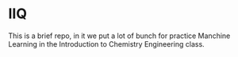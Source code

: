 # IIQ
This is a brief repo, in it we put a lot of bunch for practice Manchine Learning in the Introduction to Chemistry Engineering class.
